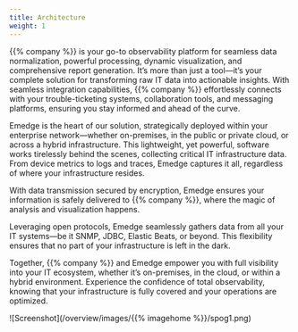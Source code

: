 ```yaml
---
title: Architecture
weight: 1
---
```


{{% company %}} is your go-to observability platform for seamless data normalization, powerful processing, dynamic visualization, and comprehensive report generation. It’s more than just a tool—it’s your complete solution for transforming raw IT data into actionable insights. With seamless integration capabilities, {{% company %}} effortlessly connects with your trouble-ticketing systems, collaboration tools, and messaging platforms, ensuring you stay informed and ahead of the curve.

Emedge is the heart of our solution, strategically deployed within your enterprise network—whether on-premises, in the public or private cloud, or across a hybrid infrastructure. This lightweight, yet powerful, software works tirelessly behind the scenes, collecting critical IT infrastructure data. From device metrics to logs and traces, Emedge captures it all, regardless of where your infrastructure resides.

With data transmission secured by encryption, Emedge ensures your information is safely delivered to {{% company %}}, where the magic of analysis and visualization happens.

Leveraging open protocols, Emedge seamlessly gathers data from all your IT systems—be it SNMP, JDBC, Elastic Beats, or beyond. This flexibility ensures that no part of your infrastructure is left in the dark.

Together, {{% company %}} and Emedge empower you with full visibility into your IT ecosystem, whether it’s on-premises, in the cloud, or within a hybrid environment. Experience the confidence of total observability, knowing that your infrastructure is fully covered and your operations are optimized.

![Screenshot](/overview/images/{{% imagehome %}}/spog1.png)
